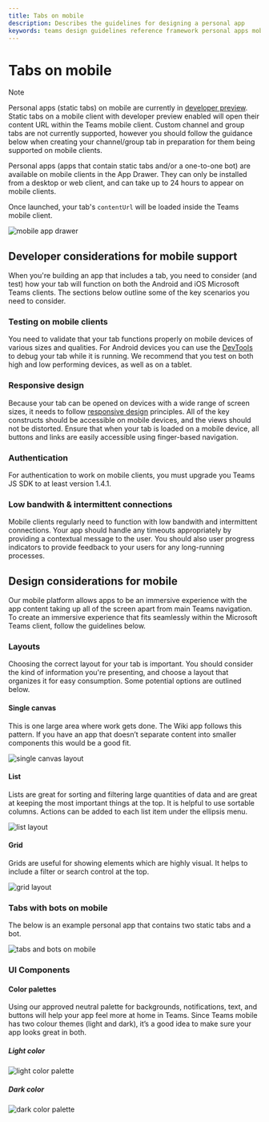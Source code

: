 ```yaml
---
title: Tabs on mobile
description: Describes the guidelines for designing a personal app
keywords: teams design guidelines reference framework personal apps mobile
---
```

# Tabs on mobile

> [!Note]
> Personal apps (static tabs) on mobile are currently in [developer preview](~/resources/dev-preview/developer-preview-intro.md). Static tabs on a mobile client with developer preview enabled will open their content URL within the Teams mobile client. Custom channel and group tabs are not currently supported, however you should follow the guidance below when creating your channel/group tab in preparation for them being supported on mobile clients.

Personal apps (apps that contain static tabs and/or a one-to-one bot) are available on mobile clients in the App Drawer. They can only be installed from a desktop or web client, and can take up to 24 hours to appear on mobile clients.

Once launched, your tab's `contentUrl` will be loaded inside the Teams mobile client.

![mobile app drawer](~/assets/images/app-drawer.png)

## Developer considerations for mobile support

When you're building an app that includes a tab, you need to consider (and test) how your tab will function on both the Android and iOS Microsoft Teams clients. The sections below outline some of the key scenarios you need to consider.

### Testing on mobile clients

You need to validate that your tab functions properly on mobile devices of various sizes and qualities. For Android devices you can use the [DevTools](~/resources/dev-preview/developer-preview-tools.md) to debug your tab while it is running. We recommend that you test on both high and low performing devices, as well as on a tablet.

### Responsive design

Because your tab can be opened on devices with a wide range of screen sizes, it needs to follow [responsive design](https://www.w3schools.com/html/html_responsive.asp) principles. All of the key constructs should be accessible on mobile devices, and the views should not be distorted. Ensure that when your tab is loaded on a mobile device, all buttons and links are easily accessible using finger-based navigation.

### Authentication

For authentication to work on mobile clients, you must upgrade you Teams JS SDK to at least version 1.4.1.

### Low bandwith & intermittent connections

Mobile clients regularly need to function with low bandwith and intermittent connections. Your app should handle any timeouts appropriately by providing a contextual message to the user. You should also user progress indicators to provide feedback to your users for any long-running processes.

## Design considerations for mobile

Our mobile platform allows apps to be an immersive experience with the app content taking up all of the screen apart from main Teams navigation. To create an immersive experience that fits seamlessly within the Microsoft Teams client, follow the guidelines below.

### Layouts

Choosing the correct layout for your tab is important. You should consider the kind of information you're presenting, and choose a layout that organizes it for easy consumption. Some potential options are outlined below.

#### Single canvas

This is one large area where work gets done. The Wiki app follows this pattern. If you have an app that doesn’t separate content into smaller components this would be a good fit.

![single canvas layout](~/assets/images/mobile-single-canvas.png)

#### List

Lists are great for sorting and filtering large quantities of data and are great at keeping the most important things at the top. It is helpful to use sortable columns. Actions can be added to each list item under the ellipsis menu.

![list layout](~/assets/images/mobile-list.png)

#### Grid

Grids are useful for showing elements which are highly visual. It helps to include a filter or search control at the top.

![grid layout](~/assets/images/mobile-grid.png)

### Tabs with bots on mobile

The below is an example personal app that contains two static tabs and a bot.

![tabs and bots on mobile](~/assets/images/mobile-tab-with-bot.png)

### UI Components

#### Color palettes

Using our approved neutral palette for backgrounds, notifications, text, and buttons will help your app feel more at home in Teams. Since Teams mobile has two colour themes (light and dark), it’s a good idea to make sure your app looks great in both.

##### Light color

![light color palette](~/assets/images/light-color.png)

##### Dark color

![dark color palette](~/assets/images/dark-color.png)